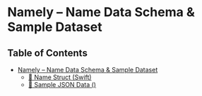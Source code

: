 # Namely – Name Data Schema & Sample Dataset

## Table of Contents

- [Namely – Name Data Schema & Sample Dataset](#table-of-contents)
  - [🧩 Name Struct (Swift)](./name-struct-swift.md)
  - [📄 Sample JSON Data ()](#sample-json-data)
